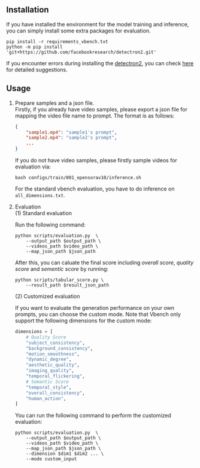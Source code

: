 ## Installation
If you have installed the environment for the model training and inference, you can simply install some extra packages for evaluation.
```shell
pip install -r requirements_vbench.txt
python -m pip install 'git+https://github.com/facebookresearch/detectron2.git'
```
If you encounter errors during installing the [detectron2](https://github.com/facebookresearch/detectron2), you can check [here](https://detectron2.readthedocs.io/en/latest/tutorials/install.html) for detailed suggestions.

## Usage
1. Prepare samples and a json file.  
    Firstly, if you already have video samples, please export a json file for mapping the video file name to prompt. The format is as follows:
    ```json
    {
        "sample1.mp4": "sample1's prompt",
        "sample2.mp4": "sample2's prompt",
        ...
    }
    ```

    If you do not have video samples, please firstly sample videos for evaluation via:
    ```
    bash configs/train/001_opensorav10/inference.sh
    ```
    For the standard vbench evaluation, you have to do inference on `all_dimensions.txt`.

2. Evaluation  
(1) Standard evaluation  

    Run the following command:  
    ```shell
    python scripts/evaluation.py  \
        --output_path $output_path \
        --videos_path $video_path \
        --map_json_path $json_path
    ```

    After this, you can caluate the final score including *overall score*, *quality score* and *sementic score* by running:
    ```shell
    python scripts/tabular_score.py \
        --result_path $result_json_path
    ```

    (2) Customized evaluation  

    If you want to evaluate the generation performance on your own prompts, you can choose the custom mode. 
    Note that Vbench only support the following dimensions for the custom mode:
    ```python
    dimensions = [
        # Quality Score
        "subject_consistency",
        "background_consistency",
        "motion_smoothness",
        "dynamic_degree",
        "aesthetic_quality",
        "imaging_quality",
        "temporal_flickering",
        # Semantic Score
        "temporal_style",
        "overall_consistency",
        "human_action",
    ]
    ```
    You can run the following command to perform the customized evaluation:
    ```shell
    python scripts/evaluation.py  \
        --output_path $output_path \
        --videos_path $video_path \
        --map_json_path $json_path \
        --dimension $dim1 $dim2 ... \
        --mode custom_input
    ```
